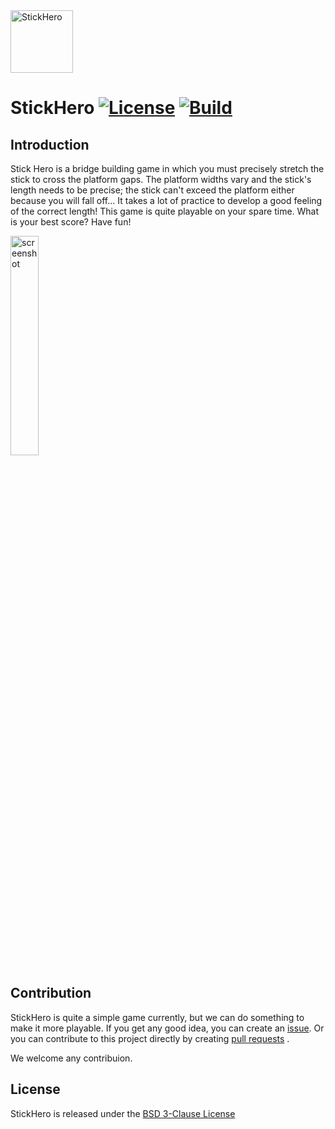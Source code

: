 
<img src="https://store-images.s-microsoft.com/image/apps.24396.13510798887418421.0d57ac63-b9c7-4675-91b2-1995e2f51cbf.31546503-4e27-4b1e-b07b-14dc24a34c1a" width = "100px" height = "100px" alt="StickHero" align="center" />

# StickHero [![License](https://img.shields.io/badge/License-BSD%203--Clause-orange.svg)](https://opensource.org/licenses/BSD-3-Clause) [![Build](https://github.com/Pancoku/StickHero/actions/workflows/xcode-build.yml/badge.svg?branch=master)](https://github.com/Pancoku/StickHero/actions/workflows/xcode-build.yml)
## Introduction
Stick Hero is a bridge building game in which you must precisely stretch the stick to cross the platform gaps. The platform widths vary and the stick's length needs to be precise; the stick can't exceed the platform either because you will fall off... It takes a lot of practice to develop a good feeling of the correct length! This game is quite playable on your spare time. What is your best score? Have fun! 

<img src="./images/screenshot.png?raw=true" width = "30%" height = "30%" alt="screenshot" align="center" />

## Contribution
StickHero is quite a simple game currently, but we can do something to make it more playable. If you get any good idea, you can create an [issue](https://github.com/ivanjlee/StickHero/issues). Or you can contribute to this project directly by creating [pull requests](https://github.com/ivanjlee/StickHero/pulls) .

We welcome any contribuion.

## License
StickHero is released under the [BSD 3-Clause License](https://github.com/ivanjlee/StickHero/blob/master/LICENSE)
